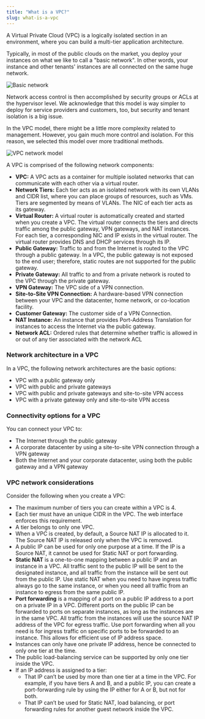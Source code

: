 ```yaml
---
title: "What is a VPC?"
slug: what-is-a-vpc
---
```



A Virtual Private Cloud (VPC) is a logically isolated section in an environment, where you can build a multi-tier application architecture.

Typically, in most of the public clouds on the market, you deploy your instances on what we like to call a "basic network". In other words, your instance and other tenants' instances are all connected on the same huge network.

![Basic network](/assets/what-is-a-vpc-1.png)

Network access control is then accomplished by security groups or ACLs at the hypervisor level. We acknowledge that this model is way simpler to deploy for service providers and customers, too, but security and tenant isolation is a big issue.

In the VPC model, there might be a little more complexity related to management. However, you gain much more control and isolation. For this reason, we selected this model over more traditional methods.

![VPC network model](/assets/what-is-a-vpc-2.png)

A VPC is comprised of the following network components:

- **VPC:** A VPC acts as a container for multiple isolated networks that can communicate with each other via a virtual router.
- **Network Tiers:** Each tier acts as an isolated network with its own VLANs and CIDR list, where you can place groups of resources, such as VMs. Tiers are segmented by means of VLANs. The NIC of each tier acts as its gateway.
- **Virtual Router:** A virtual router is automatically created and started when you create a VPC. The virtual router connects the tiers and directs traffic among the public gateway, VPN gateways, and NAT instances. For each tier, a corresponding NIC and IP exists in the virtual router. The virtual router provides DNS and DHCP services through its IP.
- **Public Gateway:** Traffic to and from the Internet is routed to the VPC through a public gateway. In a VPC, the public gateway is not exposed to the end user; therefore, static routes are not supported for the public gateway.
- **Private Gateway:** All traffic to and from a private network is routed to the VPC through the private gateway.
- **VPN Gateway:** The VPC side of a VPN connection.
- **Site-to-Site VPN Connection:** A hardware-based VPN connection between your VPC and the datacenter, home network, or co-location facility.
- **Customer Gateway:** The customer side of a VPN Connection.
- **NAT Instance:** An instance that provides Port-Address Translation for instances to access the Internet via the public gateway.
- **Network ACL:** Ordered rules that determine whether traffic is allowed in or out of any tier associated with the network ACL

### Network architecture in a VPC
In a VPC, the following network architectures are the basic options:

- VPC with a public gateway only
- VPC with public and private gateways
- VPC with public and private gateways and site-to-site VPN access
- VPC with a private gateway only and site-to-site VPN access

### Connectivity options for a VPC
You can connect your VPC to:

- The Internet through the public gateway
- A corporate datacenter by using a site-to-site VPN connection through a VPN gateway
- Both the Internet and your corporate datacenter, using both the public gateway and a VPN gateway

### VPC network considerations
Consider the following when you create a VPC:

- The maximum number of tiers you can create within a VPC is 4.
- Each tier must have an unique CIDR in the VPC. The web interface enforces this requirement.
- A tier belongs to only one VPC.
- When a VPC is created, by default, a Source NAT IP is allocated to it. The Source NAT IP is released only when the VPC is removed.
- A public IP can be used for only one purpose at a time. If the IP is a Source NAT, it cannot be used for Static NAT or port forwarding.
- **Static NAT** is a one-to-one mapping between a public IP and an instance in a VPC.  All traffic sent to the public IP will be sent to the designated instance, and all traffic from the instance will be sent out from the public IP.  Use static NAT when you need to have ingress traffic always go to the same instance, or when you need all traffic from an instance to egress from the same public IP.
- **Port forwarding** is a mapping of a port on a public IP address to a port on a private IP in a VPC.  Different ports on the public IP can be forwarded to ports on separate instances, as long as the instances are in the same VPC.  All traffic from the instances will use the source NAT IP address of the VPC for egress traffic.  Use port forwarding when all you need is for ingress traffic on specific ports to be forwarded to an instance.  This allows for efficient use of IP address space.
- Instances can only have one private IP address, hence be connected to only one tier at the time.
- The public load-balancing service can be supported by only one tier inside the VPC.
- If an IP address is assigned to a tier:
   - That IP can’t be used by more than one tier at a time in the VPC. For example, if you have tiers A and B, and a public IP, you can create a port-forwarding rule by using the IP either for A or B, but not for both.
   - That IP can’t be used for Static NAT, load balancing, or port forwarding rules for another guest network inside the VPC.
